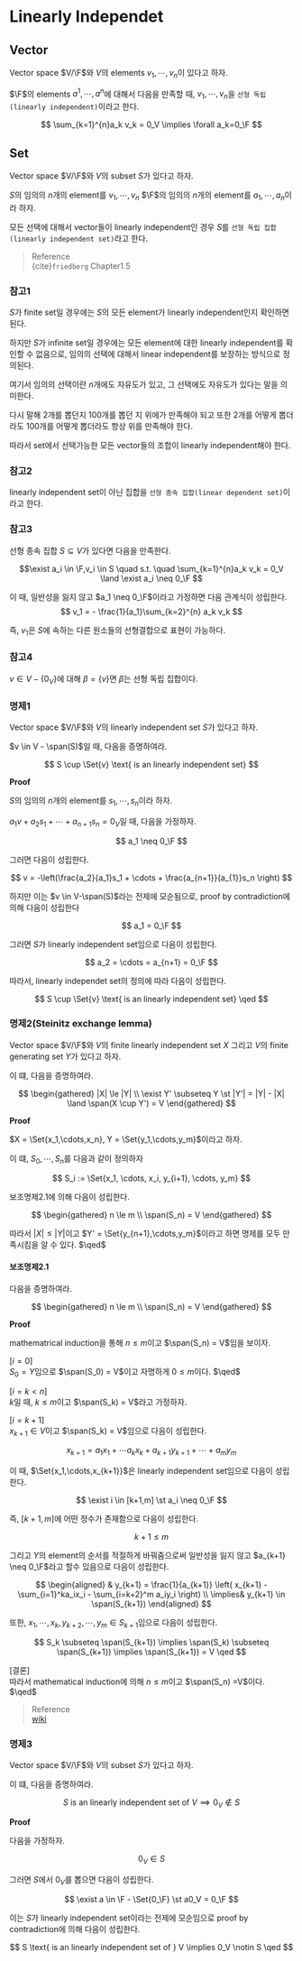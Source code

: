 # Linearly Independet
## Vector
Vector space $V/\F$와 $V$의 elements $v_1,\cdots,v_n$이 있다고 하자.

$\F$의 elements $a^1,\cdots,a^n$에 대해서 다음을 만족할 때, $v_1,\cdots,v_n$을 `선형 독립(linearly independent)`이라고 한다.

$$ \sum_{k=1}^{n}a_k v_k = 0_V \implies \forall a_k=0_\F $$ 


## Set
Vector space $V/\F$와 $V$의 subset $S$가 있다고 하자.

$S$의 임의의 $n$개의 element를 $v_1, \cdots, v_n$ $\F$의 임의의 $n$개의 element를 $a_1, \cdots, a_n$이라 하자.

모든 선택에 대해서 vector들이 linearly independent인 경우 $S$를 `선형 독립 집합(linearly independent set)`라고 한다.

> Reference  
> {cite}`friedberg` Chapter1.5

### 참고1
$S$가 finite set일 경우에는 $S$의 모든 element가 linearly independent인지 확인하면 된다.

하지만 $S$가 infinite set일 경우에는 모든 element에 대한 linearly independent를 확인할 수 없음으로, 임의의 선택에 대해서 linear independent를 보장하는 방식으로 정의된다.

여기서 임의의 선택이란 $n$개에도 자유도가 있고, 그 선택에도 자유도가 있다는 말을 의미한다.

다시 말해 2개를 뽑던지 100개를 뽑던 지 위에가 만족해야 되고 또한 2개를 어떻게 뽑더라도 100개를 어떻게 뽑더라도 항상 위를 만족해야 한다.

따라서 set에서 선택가능한 모든 vector들의 조합이 linearly independent해야 한다.

### 참고2
linearly independent set이 아닌 집합을 `선형 종속 집합(linear dependent set)`이라고 한다.

### 참고3
선형 종속 집합 $S \subseteq V$가 있다면 다음을 만족한다.

$$\exist a_i \in \F,v_i \in S \quad s.t. \quad \sum_{k=1}^{n}a_k v_k = 0_V \land \exist a_i  \neq 0_\F $$

이 때, 일반성을 잃지 않고 $a_1 \neq 0_\F$이라고 가정하면 다음 관계식이 성립한다.
$$  v_1 = - \frac{1}{a_1}\sum_{k=2}^{n} a_k v_k $$

즉, $v_1$은 $S$에 속하는 다른 원소들의 선형결합으로 표현이 가능하다.

### 참고4
$v \in V- \{0_V\}$에 대해 $\beta=\{v\}$면 $\beta$는 선형 독립 집합이다.

### 명제1
Vector space $V/\F$와 $V$의 linearly independent set $S$가 있다고 하자.

$v \in V - \span(S)$일 때, 다음을 증명하여라.

$$ S \cup \Set{v} \text{ is an linearly independent set} $$

**Proof**

$S$의 임의의 $n$개의 element를 $s_1,\cdots,s_n$이라 하자.

$a_1v + a_2s_1 + \cdots + a_{n+1}s_{n} = 0_V$일 때, 다음을 가정하자.

$$ a_1 \neq 0_\F $$

그러면 다음이 성립한다.

$$ v = -\left(\frac{a_2}{a_1}s_1 + \cdots + \frac{a_{n+1}}{a_{1}}s_n \right) $$

하지만 이는 $v \in V-\span(S)$라는 전제에 모순됨으로, proof by contradiction에 의해 다음이 성립한다

$$ a_1 = 0_\F $$

그러면 $S$가 linearly independent set임으로 다음이 성립한다.

$$ a_2 = \cdots = a_{n+1} = 0_\F $$

따라서, linearly independet set의 정의에 따라 다음이 성립한다.

$$ S \cup \Set{v} \text{ is an linearly independent set} \qed $$

### 명제2(Steinitz exchange lemma)
Vector space $V/\F$와 $V$의 finite linearly independent set $X$ 그리고 $V$의 finite generating set $Y$가 있다고 하자.

이 떄, 다음을 증명하여라.

$$ \begin{gathered} |X| \le |Y| \\ \exist Y' \subseteq Y \st |Y'| = |Y| - |X| \land \span(X \cup Y') = V \end{gathered} $$

**Proof**

$X = \Set{x_1,\cdots,x_n}, Y = \Set{y_1,\cdots,y_m}$이라고 하자.

이 떄, $S_0,\cdots, S_n$를 다음과 같이 정의하자

$$ S_i := \Set{x_1, \cdots, x_i, y_{i+1}, \cdots, y_m} $$

보조명제2.1에 의해 다음이 성립한다.

$$  \begin{gathered} n \le m \\ \span(S_n) = V \end{gathered} $$
 
따라서 $|X| \le |Y|$이고  $Y' = \Set{y_{n+1},\cdots,y_m}$이라고 하면 명제를 모두 만족시킴을 알 수 있다. $\qed$


#### 보조명제2.1
다음을 증명하여라.

$$  \begin{gathered} n \le m \\ \span(S_n) = V \end{gathered} $$

**Proof**

mathematrical induction을 통해 $n \le m$이고 $\span(S_n) = V$임을 보이자.

[$i=0$]  
$S_0 = Y$임으로 $\span(S_0) = V$이고 자명하게 $0\le m$이다. $\qed$

[$i=k<n$]  
$k$일 때, $k \le m$이고 $\span(S_k) = V$라고 가정하자.

[$i=k+1$]    
$x_{k+1} \in V$이고 $\span(S_k) = V$임으로 다음이 성립한다.

$$ x_{k+1} = a_1x_1 + \cdots a_kx_k + a_{k+1}y_{k+1} + \cdots + a_my_m $$

이 때, $\Set{x_1,\cdots,x_{k+1}}$은 linearly independent set임으로 다음이 성립한다.

$$ \exist i \in [k+1,m] \st a_i \neq 0_\F $$

즉, $[k+1,m]$에 어떤 정수가 존재함으로 다음이 성립한다.

$$ k+1 \le m $$

그리고 $Y$의 element의 순서를 적절하게 바꿔줌으로써 일반성을 잃지 않고 $a_{k+1} \neq 0_\F$라고 할수 있음으로 다음이 성립한다.

$$ \begin{aligned} & y_{k+1} = \frac{1}{a_{k+1}} \left( x_{k+1} - \sum_{i=1}^ka_ix_i - \sum_{i=k+2}^m a_iy_i \right) \\ \implies& y_{k+1} \in \span(S_{k+1}) \end{aligned}  $$

또한, $x_1,\cdots,x_k, y_{k+2},\cdots,y_m \in S_{k+1}$임으로 다음이 성립한다.

$$ S_k \subseteq \span(S_{k+1}) \implies \span(S_k) \subseteq \span(S_{k+1}) \implies \span(S_{k+1}) = V \qed $$

[결론]  
따라서 mathematical induction에 의해 $n \le m$이고 $\span(S_n) =V$이다. $\qed$

> Reference  
> [wiki](https://en.wikipedia.org/wiki/Steinitz_exchange_lemma)

### 명제3
Vector space $V/\F$와 $V$의 subset $S$가 있다고 하자.

이 떄, 다음을 증명하여라.

$$ S \text{ is an linearly independent set of } V \implies  0_V \notin S $$

**Proof**

다음을 가정하자.

$$ 0_V \in S $$

그러면 $S$에서 $0_V$를 뽑으면 다음이 성립한다.

$$ \exist a \in \F - \Set{0_\F} \st a0_V = 0_\F $$

이는 $S$가 linearly independent set이라는 전제에 모순임으로 proof by contradiction에 의해 다음이 성립한다.

$$ S \text{ is an linearly independent set of } V \implies  0_V \notin S \qed $$



